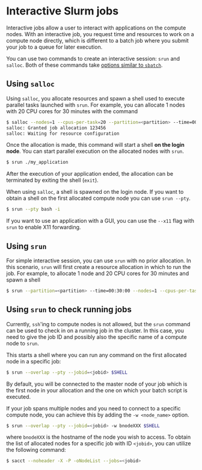 # Interactive Slurm jobs

[sbatch-options]: ../../runjobs/scheduled-jobs/submission.md#common-slurm-options

Interactive jobs allow a user to interact with applications on the compute
nodes. With an interactive job, you request time and resources to work on a
compute node directly, which is different to a batch job where you submit your
job to a queue for later execution.

You can use two commands to create an interactive session: `srun` and `salloc`.
Both of these commands take [options similar to `sbatch`][sbatch-options].

## Using `salloc`

Using `salloc`, you allocate resources and spawn a shell used to
execute parallel tasks launched with `srun`. For example, you can allocate 1
nodes with 20 CPU cores for 30 minutes with the command

```bash
$ salloc --nodes=1 --cpus-per-task=20 --partition=<partition> --time=00:30:00
salloc: Granted job allocation 123456
salloc: Waiting for resource configuration
```

Once the allocation is made, this command will start a shell **on the login
node**. You can start parallel execution on the allocated nodes with `srun`.

```bash
$ srun ./my_application
```

After the execution of your application ended, the allocation can be terminated
by exiting the shell (`exit`).

When using `salloc`, a shell is spawned on the login node. If you want to
obtain a shell on the first allocated compute node you can use `srun --pty`.

```bash
$ srun --pty bash -i
```

If you want to use an application with a GUI, you can use the `--x11` flag with
`srun` to enable X11 forwarding.

## Using `srun`

For simple interactive session, you can use `srun` with no prior allocation. In
this scenario, `srun` will first create a resource allocation in which to run
the job. For example, to allocate 1 node and 20 CPU cores for 30 minutes and spawn a shell

```bash
$ srun --partition=<partition> --time=00:30:00 --nodes=1 --cpus-per-task=20 --pty bash
```

## Using `srun` to check running jobs

Currently, `ssh`'ing to compute nodes is not allowed, but the `srun` command can
be used to check in on a running job in the cluster. In this case, you need to
give the job ID and possibly also the specific name of a compute node to `srun`.

This starts a shell where you can run any command on the first allocated node
in a specific job:

```bash
$ srun --overlap --pty --jobid=<jobid> $SHELL
```

By default, you will be connected to the master node of your job which is the 
first node in your allocation and the one on which your batch script is executed. 

If your job spans multiple nodes and you need to connect to a specific compute node,
you can achieve this by adding the `-w <node_name>` option.

```bash
$ srun --overlap --pty --jobid=<jobid> -w bnodeXXX $SHELL
```

where `bnodeXXX` is the hostname of the node you wish to access. To obtain the
list of allocated nodes for a specific job with ID `<jobid>`, you can utilize 
the following command:

```bash
$ sacct --noheader -X -P -oNodeList --jobs=<jobid>
```
